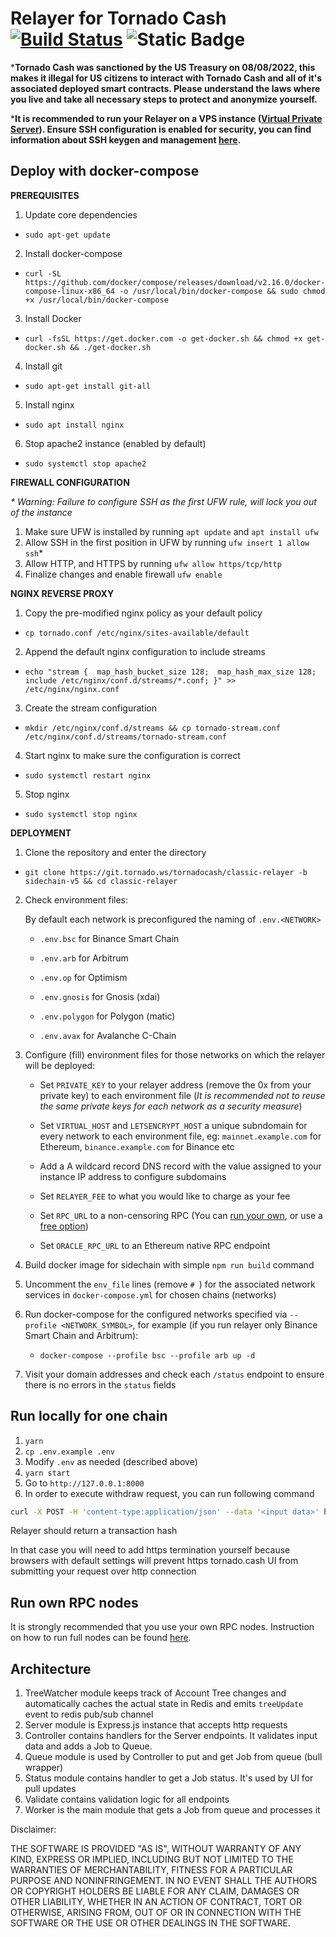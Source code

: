 # Relayer for Tornado Cash [![Build Status](https://github.com/tornadocash/relayer/workflows/build/badge.svg)](https://github.com/tornadocash/relayer/actions) ![Static Badge](https://img.shields.io/badge/version-5.1.0-blue?logo=docker)

***Tornado Cash was sanctioned by the US Treasury on  08/08/2022, this makes it illegal for US citizens to interact with  Tornado Cash and all of it's associated deployed smart contracts. Please understand the laws where you live and take all necessary steps to  protect and anonymize yourself.**

***It is recommended to run your Relayer on a VPS instance ([Virtual Private Server](https://njal.la/)). Ensure SSH configuration is enabled for security, you can find information about SSH keygen and management [here](https://www.ssh.com/academy/ssh/keygen).**

## Deploy with docker-compose

__PREREQUISITES__

1. Update core dependencies 

  - `sudo apt-get update` 

2. Install docker-compose

  - `curl -SL https://github.com/docker/compose/releases/download/v2.16.0/docker-compose-linux-x86_64 -o /usr/local/bin/docker-compose && sudo chmod +x /usr/local/bin/docker-compose`

3. Install Docker

  - `curl -fsSL https://get.docker.com -o get-docker.sh && chmod +x get-docker.sh && ./get-docker.sh` 

4. Install git

  - `sudo apt-get install git-all` 

5. Install nginx

  - `sudo apt install nginx` 

6. Stop apache2 instance (enabled by default)

  - `sudo systemctl stop apache2`

__FIREWALL CONFIGURATION__ 

_* Warning: Failure to configure SSH as the first UFW rule, will lock you out of the instance_ 

1. Make sure UFW is installed by running `apt update` and `apt install ufw` 
2. Allow SSH in the first position in UFW by running `ufw insert 1 allow ssh`*
3. Allow HTTP, and HTTPS by running `ufw allow https/tcp/http`
4. Finalize changes and enable firewall `ufw enable`

__NGINX REVERSE PROXY__

1. Copy the pre-modified nginx policy as your default policy 

  - `cp tornado.conf /etc/nginx/sites-available/default` 

2. Append the default nginx configuration to include streams

  - `echo "stream {  map_hash_bucket_size 128;  map_hash_max_size 128;  include /etc/nginx/conf.d/streams/*.conf; }" >> /etc/nginx/nginx.conf`

3. Create the stream configuration

  - `mkdir /etc/nginx/conf.d/streams && cp tornado-stream.conf /etc/nginx/conf.d/streams/tornado-stream.conf`

4. Start nginx to make sure the configuration is correct 

  - `sudo systemctl restart nginx`

5. Stop nginx

  - `sudo systemctl stop nginx`

__DEPLOYMENT__

1. Clone the repository and enter the directory 

  - `git clone https://git.tornado.ws/tornadocash/classic-relayer -b sidechain-v5 && cd classic-relayer`

2. Check environment files:

   By default each network is preconfigured the naming of `.env.<NETWORK>`

   - `.env.bsc` for Binance Smart Chain

   - `.env.arb` for Arbitrum

   - `.env.op` for Optimism

   - `.env.gnosis` for Gnosis (xdai)

   - `.env.polygon` for Polygon (matic)

   - `.env.avax` for Avalanche C-Chain

 3. Configure (fill) environment files for those networks on which the relayer will be deployed:

    - Set `PRIVATE_KEY` to your relayer address (remove the 0x from your private key) to each environment file (*It is recommended not to reuse the same private keys for each network as a security measure*)

    - Set `VIRTUAL_HOST` and `LETSENCRYPT_HOST` a unique subndomain for every network to each environment file, eg: `mainnet.example.com` for Ethereum, `binance.example.com` for Binance etc
    - Add a A wildcard record DNS record with the value assigned to your instance IP address to configure subdomains
    - Set `RELAYER_FEE` to what you would like to charge as your fee
    - Set `RPC_URL` to a non-censoring RPC (You can [run your own](https://github.com/feshchenkod/rpc-nodes), or use a [free option](https://chainnodes.org/))
    - Set `ORACLE_RPC_URL` to an Ethereum native RPC endpoint

 4. Build docker image for sidechain with simple `npm run build` command

 5. Uncomment the `env_file` lines (remove `# `) for the associated network services in `docker-compose.yml` for chosen chains (networks)

 6. Run docker-compose for the configured networks specified via `--profile <NETWORK_SYMBOL>`, for example (if you run relayer only Binance Smart Chain and Arbitrum):

    - `docker-compose --profile bsc --profile arb up -d`

 7. Visit your domain addresses and check each `/status` endpoint to ensure there is no errors in the `status` fields

## Run locally for one chain

1. `yarn`
2. `cp .env.example .env`
3. Modify `.env` as needed (described above)
4. `yarn start`
5. Go to `http://127.0.0.1:8000`
6. In order to execute withdraw request, you can run following command

```bash
curl -X POST -H 'content-type:application/json' --data '<input data>' http://127.0.0.1:8000/relay
```

Relayer should return a transaction hash

In that case you will need to add https termination yourself because browsers with default settings will prevent https
tornado.cash UI from submitting your request over http connection

## Run own RPC nodes

It is strongly recommended that you use your own RPC nodes. Instruction on how to run full nodes can be found [here](https://github.com/feshchenkod/rpc-nodes).

## Architecture

1. TreeWatcher module keeps track of Account Tree changes and automatically caches the actual state in Redis and emits `treeUpdate` event to redis pub/sub channel
2. Server module is Express.js instance that accepts http requests
3. Controller contains handlers for the Server endpoints. It validates input data and adds a Job to Queue.
4. Queue module is used by Controller to put and get Job from queue (bull wrapper)
5. Status module contains handler to get a Job status. It's used by UI for pull updates
6. Validate contains validation logic for all endpoints
7. Worker is the main module that gets a Job from queue and processes it

Disclaimer:

THE SOFTWARE IS PROVIDED "AS IS", WITHOUT WARRANTY OF ANY KIND, EXPRESS OR IMPLIED, INCLUDING BUT NOT LIMITED TO THE WARRANTIES OF MERCHANTABILITY, FITNESS FOR A PARTICULAR PURPOSE AND NONINFRINGEMENT. IN NO EVENT SHALL THE AUTHORS OR COPYRIGHT HOLDERS BE LIABLE FOR ANY CLAIM, DAMAGES OR OTHER LIABILITY, WHETHER IN AN ACTION OF CONTRACT, TORT OR OTHERWISE, ARISING FROM, OUT OF OR IN CONNECTION WITH THE SOFTWARE OR THE USE OR OTHER DEALINGS IN THE SOFTWARE.
